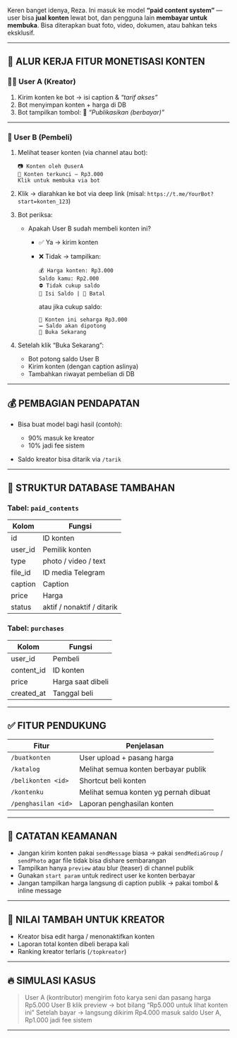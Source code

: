 Keren banget idenya, Reza. Ini masuk ke model **“paid content system”** — user bisa **jual konten** lewat bot, dan pengguna lain **membayar untuk membuka**. Bisa diterapkan buat foto, video, dokumen, atau bahkan teks eksklusif.

---

## 🔁 ALUR KERJA FITUR MONETISASI KONTEN

### 🧑‍🎨 User A (Kreator)

1. Kirim konten ke bot → isi caption & *“tarif akses”*
2. Bot menyimpan konten + harga di DB
3. Bot tampilkan tombol:
   🔘 *“Publikasikan (berbayar)”*

---

### 👥 User B (Pembeli)

1. Melihat teaser konten (via channel atau bot):

   ```
   📷 Konten oleh @userA  
   🔐 Konten terkunci – Rp3.000  
   Klik untuk membuka via bot
   ```

2. Klik → diarahkan ke bot via deep link (misal: `https://t.me/YourBot?start=konten_123`)

3. Bot periksa:

   * Apakah User B sudah membeli konten ini?

     * ✅ Ya → kirim konten
     * ❌ Tidak → tampilkan:

       ```
       💰 Harga konten: Rp3.000  
       Saldo kamu: Rp2.000  
       ⛔ Tidak cukup saldo
       🔘 Isi Saldo | 🔘 Batal
       ```

       atau jika cukup saldo:

       ```
       🔐 Konten ini seharga Rp3.000  
       ➖ Saldo akan dipotong  
       🔘 Buka Sekarang
       ```

4. Setelah klik “Buka Sekarang”:

   * Bot potong saldo User B
   * Kirim konten (dengan caption aslinya)
   * Tambahkan riwayat pembelian di DB

---

## 💰 PEMBAGIAN PENDAPATAN

* Bisa buat model bagi hasil (contoh):

  * 90% masuk ke kreator
  * 10% jadi fee sistem
* Saldo kreator bisa ditarik via `/tarik`

---

## 🧱 STRUKTUR DATABASE TAMBAHAN

### Tabel: `paid_contents`

| Kolom    | Fungsi                     |
| -------- | -------------------------- |
| id       | ID konten                  |
| user\_id | Pemilik konten             |
| type     | photo / video / text       |
| file\_id | ID media Telegram          |
| caption  | Caption                    |
| price    | Harga                      |
| status   | aktif / nonaktif / ditarik |

### Tabel: `purchases`

| Kolom       | Fungsi            |
| ----------- | ----------------- |
| user\_id    | Pembeli           |
| content\_id | ID konten         |
| price       | Harga saat dibeli |
| created\_at | Tanggal beli      |

---

## ✅ FITUR PENDUKUNG

| Fitur                   | Penjelasan                            |
| ------------------      | ------------------------------------- |
| `/buatkonten`           | User upload + pasang harga            |
| `/katalog`              | Melihat semua konten berbayar publik  |
| `/belikonten <id>`      | Shortcut beli konten                  |
| `/kontenku`             | Melihat semua konten yg pernah dibuat |
| `/penghasilan <id>`     | Laporan penghasilan konten            |

---

## 📌 CATATAN KEAMANAN

* Jangan kirim konten pakai `sendMessage` biasa → pakai `sendMediaGroup` / `sendPhoto` agar file tidak bisa dishare sembarangan
* Tampilkan hanya `preview` atau blur (teaser) di channel publik
* Gunakan `start param` untuk redirect user ke konten berbayar
* Jangan tampilkan harga langsung di caption publik → pakai tombol & inline message

---

## 🧠 NILAI TAMBAH UNTUK KREATOR

* Kreator bisa edit harga / menonaktifkan konten
* Laporan total konten dibeli berapa kali
* Ranking kreator terlaris (`/topkreator`)

---

## 🔥 SIMULASI KASUS

> User A (kontributor) mengirim foto karya seni dan pasang harga Rp5.000
> User B klik preview → bot bilang “Rp5.000 untuk lihat konten ini”
> Setelah bayar → langsung dikirim
> Rp4.000 masuk saldo User A, Rp1.000 jadi fee sistem

---

